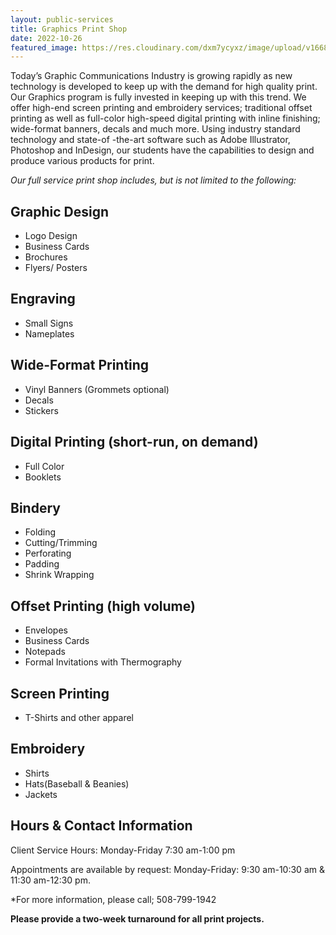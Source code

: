 ```yaml
---
layout: public-services
title: Graphics Print Shop
date: 2022-10-26
featured_image: https://res.cloudinary.com/dxm7ycyxz/image/upload/v1668016923/2022/04/neven-krcmarek-V4EOZj7g1gw-unsplash-1_djzjjb.jpg
---
```



Today’s Graphic Communications Industry is growing rapidly as new technology is developed to keep up with the demand for high quality print. Our Graphics program is fully invested in keeping up with this trend. We offer high-end screen printing and embroidery services; traditional offset printing as well as full-color high-speed digital printing with inline finishing; wide-format banners, decals and much more. Using industry standard technology and state-of -the-art software such as Adobe Illustrator, Photoshop and InDesign, our students have the capabilities to design and produce various products for print.

*Our full service print shop includes, but is not limited to the following:*

<div class="col-2" markdown="1">

## Graphic Design 
- Logo Design
- Business Cards
- Brochures
- Flyers/ Posters

## Engraving
- Small Signs
- Nameplates

## Wide-Format Printing
- Vinyl Banners (Grommets optional)
- Decals
- Stickers 

## Digital Printing (short-run, on demand)
- Full Color
- Booklets

## Bindery
- Folding
- Cutting/Trimming
- Perforating
- Padding
- Shrink Wrapping

## Offset Printing (high volume)
- Envelopes
- Business Cards
- Notepads
- Formal Invitations with Thermography

## Screen Printing
- T-Shirts and other apparel

## Embroidery
- Shirts
- Hats(Baseball & Beanies)
- Jackets

</div>

## Hours & Contact Information

Client Service Hours: 
Monday-Friday 7:30 am-1:00 pm

Appointments are available by request: 
Monday-Friday: 9:30 am-10:30 am & 11:30 am-12:30 pm.

*For more information, please call; 508-799-1942

**Please provide a two-week turnaround for all print projects.**